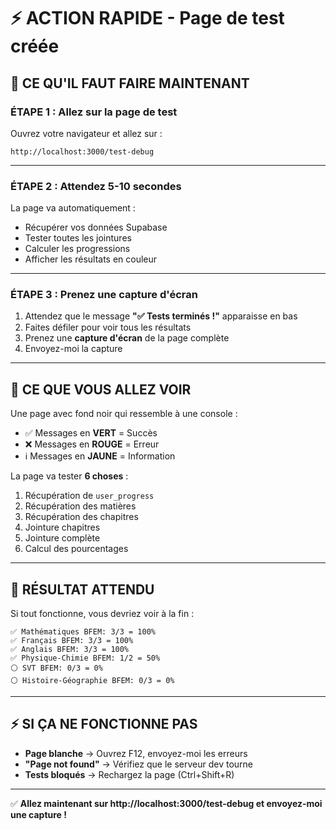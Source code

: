 # ⚡ ACTION RAPIDE - Page de test créée

## 🎯 CE QU'IL FAUT FAIRE MAINTENANT

### **ÉTAPE 1 : Allez sur la page de test**

Ouvrez votre navigateur et allez sur :

```
http://localhost:3000/test-debug
```

---

### **ÉTAPE 2 : Attendez 5-10 secondes**

La page va automatiquement :
- Récupérer vos données Supabase
- Tester toutes les jointures
- Calculer les progressions
- Afficher les résultats en couleur

---

### **ÉTAPE 3 : Prenez une capture d'écran**

1. Attendez que le message **"✅ Tests terminés !"** apparaisse en bas
2. Faites défiler pour voir tous les résultats
3. Prenez une **capture d'écran** de la page complète
4. Envoyez-moi la capture

---

## 📸 CE QUE VOUS ALLEZ VOIR

Une page avec fond noir qui ressemble à une console :
- ✅ Messages en **VERT** = Succès
- ❌ Messages en **ROUGE** = Erreur
- ℹ️ Messages en **JAUNE** = Information

La page va tester **6 choses** :
1. Récupération de `user_progress`
2. Récupération des matières
3. Récupération des chapitres
4. Jointure chapitres
5. Jointure complète
6. Calcul des pourcentages

---

## 🎯 RÉSULTAT ATTENDU

Si tout fonctionne, vous devriez voir à la fin :

```
✅ Mathématiques BFEM: 3/3 = 100%
✅ Français BFEM: 3/3 = 100%
✅ Anglais BFEM: 3/3 = 100%
✅ Physique-Chimie BFEM: 1/2 = 50%
⚪ SVT BFEM: 0/3 = 0%
⚪ Histoire-Géographie BFEM: 0/3 = 0%
```

---

## ⚡ SI ÇA NE FONCTIONNE PAS

- **Page blanche** → Ouvrez F12, envoyez-moi les erreurs
- **"Page not found"** → Vérifiez que le serveur dev tourne
- **Tests bloqués** → Rechargez la page (Ctrl+Shift+R)

---

✅ **Allez maintenant sur http://localhost:3000/test-debug et envoyez-moi une capture !**
